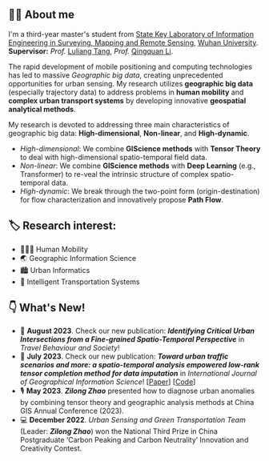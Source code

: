 ## :man_student: About me

I'm a third-year master's student from [State Key Laboratory of Information Engineering in Surveying, Mapping and Remote Sensing](http://www.lmars.whu.edu.cn/en), [Wuhan University](https://en.whu.edu.cn/). **Supervisor:** *Prof.* [Luliang Tang](http://jszy.whu.edu.cn/tangluliang),  *Prof.* [Qingquan Li](http://saup.szu.edu.cn/info/1091/1416.htm).<br>

  The rapid development of mobile positioning and computing technologies has led to massive *Geographic big data*, creating unprecedented opportunities for urban sensing. My research utilizes **geographic big data** (especially trajectory data) to address problems in **human mobility** and **complex urban transport systems** by developing innovative **geospatial analytical methods**.
  
  My research is devoted to addressing three main characteristics of geographic big data: **High-dimensional**, **Non-linear**, and **High-dynamic**.
  - *High-dimensional*: We combine **GIScience methods** with **Tensor Theory** to deal with high-dimensional spatio-temporal field data.
  - *Non-linear*: We combine **GIScience methods** with **Deep Learning** (e.g., Transformer) to re-veal the intrinsic structure of complex spatio-temporal data.
  - *High-dynamic*: We break through the two-point form (origin-destination) for flow characterization and innovatively propose **Path Flow**.

## :label: Research interest:
  * :people_holding_hands: Human Mobility
  * :earth_asia: Geographic Information Science
  * :cityscape: Urban Informatics
  * :taxi: Intelligent Transportation Systems

## :point_down: What's New!
  * :page_facing_up: **August 2023**. Check our new publication: ***Identifying Critical Urban Intersections from a Fine-grained Spatio-Temporal Perspective*** in *Travel Behaviour and Society*!
  * :page_facing_up: **July 2023**. Check our new publication: ***Toward urban traffic scenarios and more: a spatio-temporal analysis empowered low-rank tensor completion method for data imputation*** in *International Journal of Geographical Information Science*! [[Paper](https://www.tandfonline.com/doi/full/10.1080/13658816.2023.2234434)] [[Code](https://figshare.com/articles/online_resource/ST-LRTC_Code_Data_zip/20289078)]
  * :studio_microphone: **May 2023**. ***Zilong Zhao*** presented how to diagnose urban anomalies by combining tensor theory and geographic analysis methods at China GIS Annual Conference (2023).
  * :computer: **December 2022**. *Urban Sensing and Green Transportation Team* (Leader: ***Zilong Zhao***) won the National Third Prize in China Postgraduate ‘Carbon Peaking and Carbon Neutrality’ Innovation and Creativity Contest.
